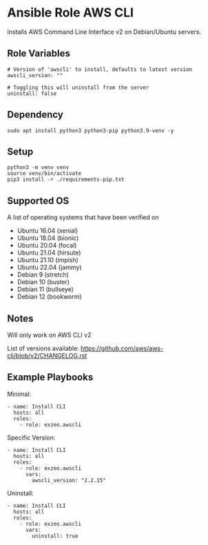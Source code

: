 Ansible Role AWS CLI
=========

Installs AWS Command Line Interface v2 on Debian/Ubuntu servers. 


Role Variables
--------------

```
# Version of 'awscli' to install, defaults to latest version
awscli_version: ""

# Toggling this will uninstall from the server
uninstall: false
```

Dependency
------------
```
sudo apt install python3 python3-pip python3.9-venv -y
```


Setup
------------
```
python3 -m venv venv
source venv/bin/activate
pip3 install -r ./requirements-pip.txt
```


Supported OS
------------

A list of operating systems that have been verified on

* Ubuntu 16.04 (xenial)
* Ubuntu 18.04 (bionic)
* Ubuntu 20.04 (focal)
* Ubuntu 21.04 (hirsute)
* Ubuntu 21.10 (impish)
* Ubuntu 22.04 (jammy)
* Debian 9 (stretch)
* Debian 10 (buster)
* Debian 11 (bullseye)
* Debian 12 (bookworm)

Notes
--------------
Will only work on AWS CLI v2

List of versions available: https://github.com/aws/aws-cli/blob/v2/CHANGELOG.rst


Example Playbooks
----------------

Minimal:
```
- name: Install CLI
  hosts: all
  roles:
    - role: exzeo.awscli
```

Specific Version:
```
- name: Install CLI
  hosts: all
  roles:
    - role: exzeo.awscli
      vars:
        awscli_version: "2.2.15"
```

Uninstall:
```
- name: Install CLI
  hosts: all
  roles:
    - role: exzeo.awscli
      vars:
        uninstall: true
```